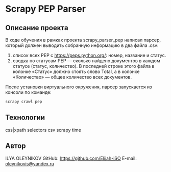 # Scrapy PEP Parser

## Описание проекта

В ходе обучения в рамках проекта scrapy_parser_pep написал парсер, который должен выводить собранную информацию в два файла .csv:
1. список всех PEP с https://peps.python.org/: номер, название и статус.
2. сводка по статусам PEP — сколько найдено документов в каждом статусе (статус, количество). В последней строке этого файла в колонке «Статус» должно стоять слово Total, а в колонке «Количество» — общее количество всех документов.

После установки виртуального окружения, парсер запускается из консоли по команде:
```bash
scrapy crawl pep 
```

## Технологии
css|xpath selectors
csv
scrapy
time


## Автор
ILYA OLEYNIKOV
GitHub:	https://github.com/Elijah-iSO
E-mail: oleynikovis@yandex.ru
